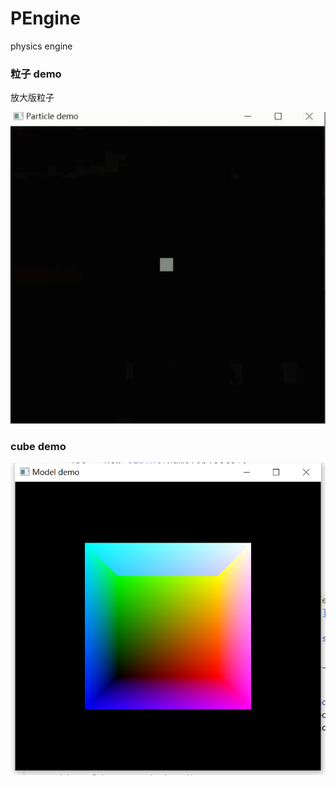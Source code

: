 # PEngine
physics engine

### 粒子 demo
放大版粒子

![particle](images/particle.gif)

### cube demo

![cube](images/cube.png)
